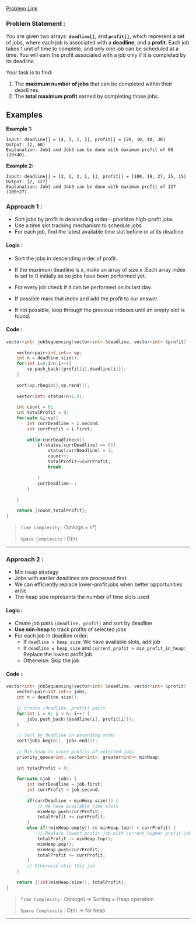[Problem Link](https://www.geeksforgeeks.org/problems/job-sequencing-problem-1587115620/1)
### Problem Statement : 

You are given two arrays: **`deadline[]`,** and **`profit[]`,** which represent a set of jobs, where each job is associated with a **deadline**, and a **profit**. Each job takes 1 unit of time to complete, and only one job can be scheduled at a time. You will earn the profit associated with a job only if it is completed by its deadline.

Your task is to find:

1. The **maximum number of jobs** that can be completed within their deadlines.
2. The **total maximum profit** earned by completing those jobs.

## Examples

**Example 1:**

```
Input: deadline[] = [4, 1, 1, 1], profit[] = [20, 10, 40, 30]
Output: [2, 60]
Explanation: Job1 and Job3 can be done with maximum profit of 60 (20+40).
```


**Example 2:**

```
Input: deadline[] = [2, 1, 2, 1, 1], profit[] = [100, 19, 27, 25, 15]
Output: [2, 127]
Explanation: Job1 and Job3 can be done with maximum profit of 127 (100+27).
```
### Approach 1 :

 - Sort jobs by profit in descending order - prioritize high-profit jobs
 - Use a time slot tracking mechanism to schedule jobs
 - For each job, find the latest available time slot before or at its deadline

#### Logic :
- Sort the jobs in descending order of profit. 
- If the maximum deadline is x, make an array of size x .Each array index is set to 0 initially as no jobs have been performed yet.
- For every job check if it can be performed on its last day.

- If possible mark that index  and add the profit to our answer. 
- If not possible, loop through the previous indexes until an empty slot is found.


#### Code :

``` cpp
vector<int> jobSequencing(vector<int> &deadline, vector<int> &profit) {
        
	vector<pair<int,int>> vp;
	int n = deadline.size();
	for(int i=0;i<n;i++){
		vp.push_back({profit[i],deadline[i]});
	}
	
	sort(vp.rbegin(),vp.rend());
	
	vector<int> status(n+1,0);
	
	int count = 0;
	int totalProfit = 0;
	for(auto &i:vp){
		int currDeadline = i.second;
		int currProfit = i.first;
		
		while(currDeadline>0){
			if(status[currDeadline] == 0){
				status[currDeadline] = 1;
				count++;
				totalProfit+=currProfit;
				break;
				
			}
			currDeadline--;
		}
		
	}
	
	return {count,totalProfit};
}

```


> `Time Complexity` : O(nlogn + n²)
> 
> `Space Complexity` : O(n)


---


### Approach 2 :

- Min heap strategy
- Jobs with earlier deadlines are processed first
- We can efficiently replace lower-profit jobs when better opportunities arise
- The heap size represents the number of time slots used

#### Logic :

- Create job pairs `(deadline, profit)` and sort by deadline
- **Use min-heap** to track profits of selected jobs
- For each job in deadline order:
    - If `deadline > heap_size`: We have available slots, add job
    - If `deadline ≤ heap_size` and `current_profit > min_profit_in_heap`: Replace the lowest profit job
    - Otherwise: Skip the job

#### Code :

``` cpp
vector<int> jobSequencing(vector<int> &deadline, vector<int> &profit) {
    vector<pair<int,int>> jobs;
    int n = deadline.size();
    
    // Create (deadline, profit) pairs
    for(int i = 0; i < n; i++) {
        jobs.push_back({deadline[i], profit[i]});
    }
    
    // Sort by deadline in ascending order
    sort(jobs.begin(), jobs.end());
    
    // Min-heap to store profits of selected jobs
    priority_queue<int, vector<int>, greater<int>> minHeap;
    
    int totalProfit = 0;
    
    for(auto &job : jobs) {
        int currDeadline = job.first;
        int currProfit = job.second;
        
        if(currDeadline > minHeap.size()) {
            // We have available time slots
            minHeap.push(currProfit);
            totalProfit += currProfit;
        } 
        else if(!minHeap.empty() && minHeap.top() < currProfit) {
            // Replace lowest profit job with current higher profit job
            totalProfit -= minHeap.top();
            minHeap.pop();
            minHeap.push(currProfit);
            totalProfit += currProfit;
        }
        // Otherwise skip this job
    }
    
    return {(int)minHeap.size(), totalProfit};
} 

```


> `Time Complexity` : O(nlogn) -> Sorting + Heap operation
> 
> `Space Complexity` : O(n) -> for heap

---

